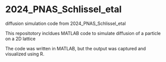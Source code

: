 # 2024_PNAS_Schlissel_etal
diffusion simulation code from 2024_PNAS_Schlissel_etal

This repositotory incldues MATLAB code to simulate diffusion of a particle on a 2D lattice

The code was written in MATLAB, but the output was captured and visualized using R.



